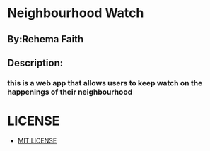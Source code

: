 # Neighbourhood Watch 

## By:Rehema Faith 

## Description:

### this is a web app that allows users to keep watch on the happenings of their neighbourhood





# LICENSE 
* [MIT LICENSE](LICENSE)